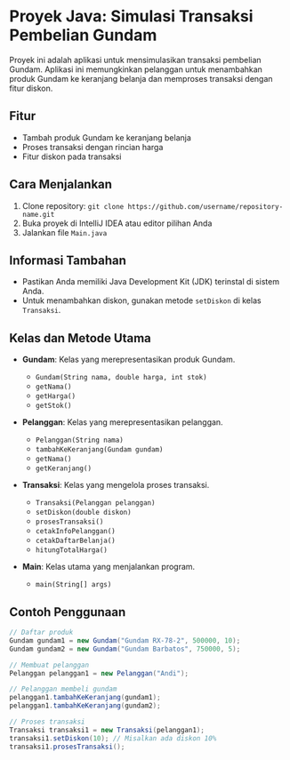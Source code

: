 # Proyek Java: Simulasi Transaksi Pembelian Gundam

Proyek ini adalah aplikasi untuk mensimulasikan transaksi pembelian Gundam. Aplikasi ini memungkinkan pelanggan untuk menambahkan produk Gundam ke keranjang belanja dan memproses transaksi dengan fitur diskon.

## Fitur
- Tambah produk Gundam ke keranjang belanja
- Proses transaksi dengan rincian harga
- Fitur diskon pada transaksi

## Cara Menjalankan
1. Clone repository: `git clone https://github.com/username/repository-name.git`
2. Buka proyek di IntelliJ IDEA atau editor pilihan Anda
3. Jalankan file `Main.java`

## Informasi Tambahan
- Pastikan Anda memiliki Java Development Kit (JDK) terinstal di sistem Anda.
- Untuk menambahkan diskon, gunakan metode `setDiskon` di kelas `Transaksi`.

## Kelas dan Metode Utama
- **Gundam**: Kelas yang merepresentasikan produk Gundam.
  - `Gundam(String nama, double harga, int stok)`
  - `getNama()`
  - `getHarga()`
  - `getStok()`
  
- **Pelanggan**: Kelas yang merepresentasikan pelanggan.
  - `Pelanggan(String nama)`
  - `tambahKeKeranjang(Gundam gundam)`
  - `getNama()`
  - `getKeranjang()`
  
- **Transaksi**: Kelas yang mengelola proses transaksi.
  - `Transaksi(Pelanggan pelanggan)`
  - `setDiskon(double diskon)`
  - `prosesTransaksi()`
  - `cetakInfoPelanggan()`
  - `cetakDaftarBelanja()`
  - `hitungTotalHarga()`
  
- **Main**: Kelas utama yang menjalankan program.
  - `main(String[] args)`

## Contoh Penggunaan
```java
// Daftar produk
Gundam gundam1 = new Gundam("Gundam RX-78-2", 500000, 10);
Gundam gundam2 = new Gundam("Gundam Barbatos", 750000, 5);

// Membuat pelanggan
Pelanggan pelanggan1 = new Pelanggan("Andi");

// Pelanggan membeli gundam
pelanggan1.tambahKeKeranjang(gundam1);
pelanggan1.tambahKeKeranjang(gundam2);

// Proses transaksi
Transaksi transaksi1 = new Transaksi(pelanggan1);
transaksi1.setDiskon(10); // Misalkan ada diskon 10%
transaksi1.prosesTransaksi();

